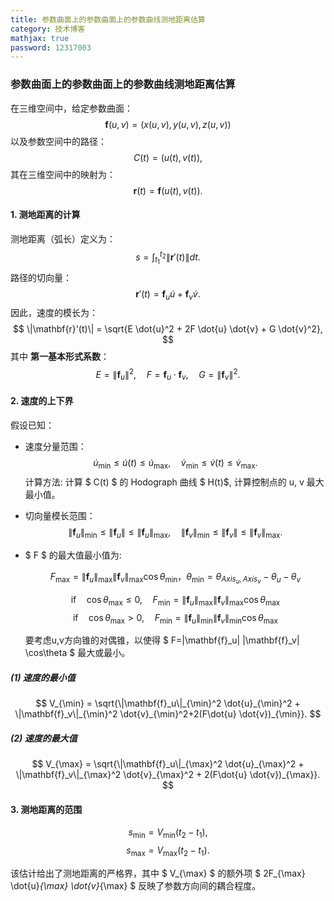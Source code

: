 ```yaml
---
title: 参数曲面上的参数曲面上的参数曲线测地距离估算
category: 技术博客
mathjax: true
password: 12317003
---
```

### **参数曲面上的参数曲面上的参数曲线测地距离估算**

在三维空间中，给定参数曲面：
$$
\mathbf{f}(u,v) = (x(u,v), y(u,v), z(u,v))
$$
以及参数空间中的路径：
$$
C(t) = (u(t), v(t)),
$$
其在三维空间中的映射为：
$$
\mathbf{r}(t) = \mathbf{f}(u(t), v(t)).
$$

#### **1. 测地距离的计算**
测地距离（弧长）定义为：
$$
s = \int_{t_1}^{t_2} \|\mathbf{r}'(t)\| dt.
$$
路径的切向量：
$$
\mathbf{r}'(t) = \mathbf{f}_u \dot{u} + \mathbf{f}_v \dot{v}.
$$
因此，速度的模长为：
$$
\|\mathbf{r}'(t)\| = \sqrt{E \dot{u}^2 + 2F \dot{u} \dot{v} + G \dot{v}^2},
$$
其中 **第一基本形式系数**：
$$
E = \|\mathbf{f}_u\|^2, \quad
F = \mathbf{f}_u \cdot \mathbf{f}_v, \quad
G = \|\mathbf{f}_v\|^2.
$$

#### **2. 速度的上下界**
假设已知：
- 速度分量范围：
  $$
  \dot{u}_{\min} \leq \dot{u}(t) \leq \dot{u}_{\max}, \quad
  \dot{v}_{\min} \leq \dot{v}(t) \leq \dot{v}_{\max}.
  $$
  计算方法: 计算 $ C(t) $ 的 Hodograph 曲线 $ H(t)$, 计算控制点的 u, v 最大最小值。
- 切向量模长范围：
  $$
  \|\mathbf{f}_u\|_{\min} \leq \|\mathbf{f}_u\| \leq \|\mathbf{f}_u\|_{\max}, \quad
  \|\mathbf{f}_v\|_{\min} \leq \|\mathbf{f}_v\| \leq \|\mathbf{f}_v\|_{\max}.
  $$
- $ F $ 的最大值最小值为: 

    $$ F_{\max} = \|\mathbf{f}_u\|_{\max}\| \mathbf{f}_v\|_{\max} \cos\theta_{\min} ，\theta_{\min}=\theta_{Axis_u,Axis_v}-\theta_{u}-\theta_{v} $$

    $$ \text{if} \quad \cos\theta_{\max} \leq 0 , \quad F_{\min} = \|\mathbf{f}_u\|_{\max}\| \mathbf{f}_v\|_{\max} \cos\theta_{\max} $$
    $$ \text{if} \quad \cos\theta_{\max} > 0 , \quad F_{\min} = \|\mathbf{f}_u\|_{\min}\| \mathbf{f}_v\|_{\min} \cos\theta_{\max} $$

    要考虑u,v方向锥的对偶锥，以使得 $ F=\|\mathbf{f}_u\| \|\mathbf{f}_v\| \cos\theta $ 最大或最小。

##### **(1) 速度的最小值**
$$
V_{\min} = \sqrt{\|\mathbf{f}_u\|_{\min}^2 \dot{u}_{\min}^2 + \|\mathbf{f}_v\|_{\min}^2 \dot{v}_{\min}^2+2(F\dot{u} \dot{v})_{\min}}.
$$

##### **(2) 速度的最大值**
$$
V_{\max} = \sqrt{\|\mathbf{f}_u\|_{\max}^2 \dot{u}_{\max}^2 + \|\mathbf{f}_v\|_{\max}^2 \dot{v}_{\max}^2 + 2(F\dot{u} \dot{v})_{\max}}.
$$

#### **3. 测地距离的范围**
$$
s_{\min} = V_{\min} (t_2 - t_1),
$$
$$
s_{\max} = V_{\max} (t_2 - t_1).
$$

该估计给出了测地距离的严格界，其中 $ V_{\max} $ 的额外项 $ 2F_{\max} \dot{u}_{\max} \dot{v}_{\max} $ 反映了参数方向间的耦合程度。
